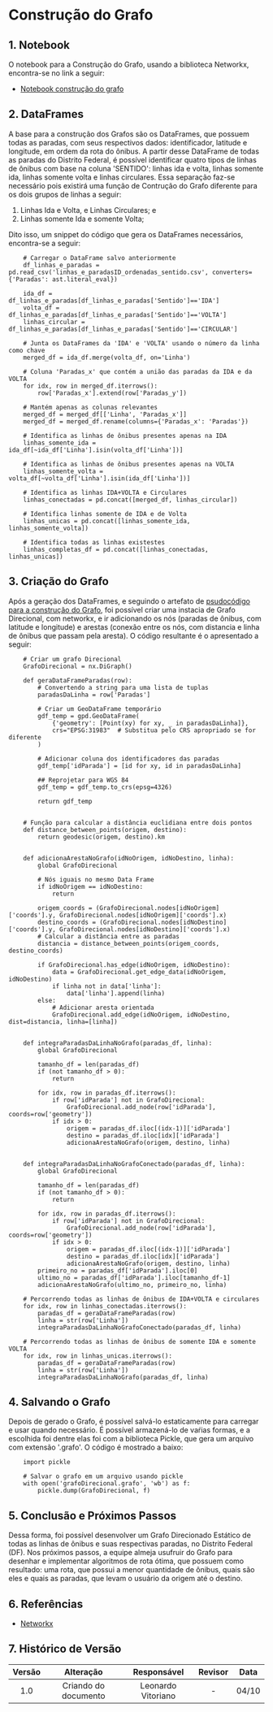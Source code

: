 # Construção do Grafo

## 1. Notebook 

O notebook para a Construção do Grafo, usando a biblioteca Networkx, encontra-se no link a seguir:

- [Notebook construção do grafo](/docs/Notebooks/PreProcessamento/LinhaOnibus-Grafo.ipynb)

## 2. DataFrames

A base para a construção dos Grafos são os DataFrames, que possuem todas as paradas, com seus respectivos dados: identificador, latitude e longitude, em ordem da rota do ônibus. A partir desse DataFrame de todas as paradas do Distrito Federal, é possível identificar quatro tipos de linhas de ônibus com base na coluna 'SENTIDO': linhas ida e volta, linhas somente ida, linhas somente volta e linhas circulares. Essa separação faz-se necessário pois existirá uma função de Contrução do Grafo diferente para os dois grupos de linhas a seguir: 

1. Linhas Ida e Volta, e Linhas Circulares; e
2. Linhas somente Ida e somente Volta;

Dito isso, um snippet do código que gera os DataFrames necessários, encontra-se a seguir:


        # Carregar o DataFrame salvo anteriormente
        df_linhas_e_paradas = pd.read_csv('linhas_e_paradasID_ordenadas_sentido.csv', converters={'Paradas': ast.literal_eval}) 

        ida_df = df_linhas_e_paradas[df_linhas_e_paradas['Sentido']=='IDA']
        volta_df = df_linhas_e_paradas[df_linhas_e_paradas['Sentido']=='VOLTA']
        linhas_circular = df_linhas_e_paradas[df_linhas_e_paradas['Sentido']=='CIRCULAR']

        # Junta os DataFrames da 'IDA' e 'VOLTA' usando o número da linha como chave
        merged_df = ida_df.merge(volta_df, on='Linha')

        # Coluna 'Paradas_x' que contém a união das paradas da IDA e da VOLTA
        for idx, row in merged_df.iterrows():
            row['Paradas_x'].extend(row['Paradas_y'])

        # Mantém apenas as colunas relevantes
        merged_df = merged_df[['Linha', 'Paradas_x']]
        merged_df = merged_df.rename(columns={'Paradas_x': 'Paradas'})

        # Identifica as linhas de ônibus presentes apenas na IDA
        linhas_somente_ida = ida_df[~ida_df['Linha'].isin(volta_df['Linha'])]

        # Identifica as linhas de ônibus presentes apenas na VOLTA
        linhas_somente_volta = volta_df[~volta_df['Linha'].isin(ida_df['Linha'])]

        # Identifica as linhas IDA+VOLTA e Circulares
        linhas_conectadas = pd.concat([merged_df, linhas_circular])

        # Identifica linhas somente de IDA e de Volta
        linhas_unicas = pd.concat([linhas_somente_ida, linhas_somente_volta])

        # Identifica todas as linhas existestes
        linhas_completas_df = pd.concat([linhas_conectadas, linhas_unicas])

## 3. Criação do Grafo

Após a geração dos DataFrames, e seguindo o artefato de [psudocódigo para a construção do Grafo](/docs/Estudos/PseudoCodigo_RotasGrafos.md), foi possível criar uma instacia de Grafo Direcional, com networkx, e ir adicionando os nós (paradas de ônibus, com latitude e longitude) e arestas (conexão entre os nós, com distancia e linha de ônibus que passam pela aresta). O código resultante é o apresentado a seguir:

        # Criar um grafo Direcional
        GrafoDirecional = nx.DiGraph()

        def geraDataFrameParadas(row):
            # Convertendo a string para uma lista de tuplas
            paradasDaLinha = row['Paradas']

            # Criar um GeoDataFrame temporário
            gdf_temp = gpd.GeoDataFrame(
                {'geometry': [Point(xy) for xy, _ in paradasDaLinha]},
                crs="EPSG:31983"  # Substitua pelo CRS apropriado se for diferente
            )

            # Adicionar coluna dos identificadores das paradas
            gdf_temp['idParada'] = [id for xy, id in paradasDaLinha]

            ## Reprojetar para WGS 84
            gdf_temp = gdf_temp.to_crs(epsg=4326)

            return gdf_temp


        # Função para calcular a distância euclidiana entre dois pontos
        def distance_between_points(origem, destino):
            return geodesic(origem, destino).km


        def adicionaArestaNoGrafo(idNoOrigem, idNoDestino, linha):
            global GrafoDirecional

            # Nós iguais no mesmo Data Frame
            if idNoOrigem == idNoDestino:
                return
                
            origem_coords = (GrafoDirecional.nodes[idNoOrigem]['coords'].y, GrafoDirecional.nodes[idNoOrigem]['coords'].x) 
            destino_coords = (GrafoDirecional.nodes[idNoDestino]['coords'].y, GrafoDirecional.nodes[idNoDestino]['coords'].x)
            # Calcular a distância entre as paradas
            distancia = distance_between_points(origem_coords, destino_coords)
            
            if GrafoDirecional.has_edge(idNoOrigem, idNoDestino):
                data = GrafoDirecional.get_edge_data(idNoOrigem, idNoDestino)
                if linha not in data['linha']: 
                    data['linha'].append(linha)
            else:
                # Adicionar aresta orientada
                GrafoDirecional.add_edge(idNoOrigem, idNoDestino, dist=distancia, linha=[linha])


        def integraParadasDaLinhaNoGrafo(paradas_df, linha):
            global GrafoDirecional

            tamanho_df = len(paradas_df)
            if (not tamanho_df > 0):
                return

            for idx, row in paradas_df.iterrows():
                if row['idParada'] not in GrafoDirecional:
                    GrafoDirecional.add_node(row['idParada'], coords=row['geometry'])
                if idx > 0:
                    origem = paradas_df.iloc[(idx-1)]['idParada']
                    destino = paradas_df.iloc[idx]['idParada']
                    adicionaArestaNoGrafo(origem, destino, linha)


        def integraParadasDaLinhaNoGrafoConectado(paradas_df, linha):
            global GrafoDirecional

            tamanho_df = len(paradas_df)
            if (not tamanho_df > 0):
                return
            
            for idx, row in paradas_df.iterrows():
                if row['idParada'] not in GrafoDirecional:
                    GrafoDirecional.add_node(row['idParada'], coords=row['geometry'])
                if idx > 0:
                    origem = paradas_df.iloc[(idx-1)]['idParada']
                    destino = paradas_df.iloc[idx]['idParada']
                    adicionaArestaNoGrafo(origem, destino, linha)
            primeiro_no = paradas_df['idParada'].iloc[0]
            ultimo_no = paradas_df['idParada'].iloc[tamanho_df-1]
            adicionaArestaNoGrafo(ultimo_no, primeiro_no, linha)
            
        # Percorrendo todas as linhas de ônibus de IDA+VOLTA e circulares
        for idx, row in linhas_conectadas.iterrows():
            paradas_df = geraDataFrameParadas(row)
            linha = str(row['Linha'])
            integraParadasDaLinhaNoGrafoConectado(paradas_df, linha)

        # Percorrendo todas as linhas de ônibus de somente IDA e somente VOLTA 
        for idx, row in linhas_unicas.iterrows():
            paradas_df = geraDataFrameParadas(row)
            linha = str(row['Linha'])
            integraParadasDaLinhaNoGrafo(paradas_df, linha)

## 4. Salvando o Grafo

Depois de gerado o Grafo, é possível salvá-lo estaticamente para carregar e usar quando necessário. É possível armazená-lo de vaŕias formas, e a escolhida foi dentre elas foi com a biblioteca Pickle, que gera um arquivo com extensão '.grafo'. O código é mostrado a baixo:

        import pickle

        # Salvar o grafo em um arquivo usando pickle
        with open('grafoDirecional.grafo', 'wb') as f:
            pickle.dump(GrafoDirecional, f)

## 5. Conclusão e Próximos Passos

Dessa forma, foi possível desenvolver um Grafo Direcionado Estático de todas as linhas de ônibus e suas respectivas paradas, no Distrito Federal (DF). Nos próximos passos, a equipe almeja usufruir do Grafo para desenhar e implementar algoritmos de rota ótima, que possuem como resultado: uma rota, que possui a menor quantidade de ônibus, quais são eles e quais as paradas, que levam o usuário da origem até o destino.

## 6. Referências

- [Networkx](https://networkx.org/documentation/stable/auto_examples/geospatial/plot_osmnx.html)

## 7. Histórico de Versão

| Versão | Alteração | Responsável | Revisor | Data  |
| :----: | :-------: | :---------: | :-----: | :---: | 
| 1.0    | Criando do documento | Leonardo Vitoriano | - | 04/10 |